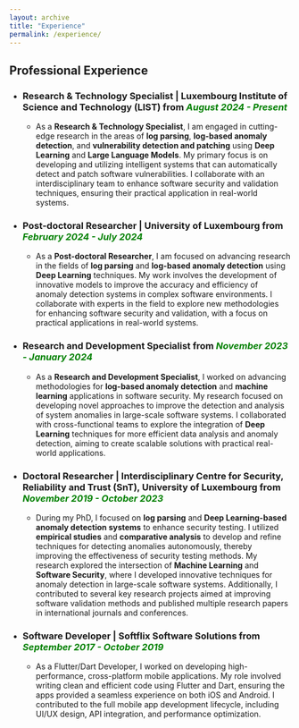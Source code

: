 ```yaml
---
layout: archive
title: "Experience"
permalink: /experience/
---
```


## Professional Experience

- ### Research & Technology Specialist | Luxembourg Institute of Science and Technology (LIST) from <span style="color: green; font-weight: bold; font-style: italic;">August 2024 - Present</span>

    - As a **Research & Technology Specialist**, I am engaged in cutting-edge research in the areas of **log parsing**, **log-based anomaly detection**, and **vulnerability detection and patching** using **Deep Learning** and **Large Language Models**. My primary focus is on developing and utilizing intelligent systems that can automatically detect and patch software vulnerabilities. I collaborate with an interdisciplinary team to enhance software security and validation techniques, ensuring their practical application in real-world systems.

- ### Post-doctoral Researcher | University of Luxembourg from <span style="color: green; font-weight: bold; font-style: italic;">February 2024 - July 2024</span>

    - As a **Post-doctoral Researcher**, I am focused on advancing research in the fields of **log parsing** and **log-based anomaly detection** using **Deep Learning** techniques. My work involves the development of innovative models to improve the accuracy and efficiency of anomaly detection systems in complex software environments. I collaborate with experts in the field to explore new methodologies for enhancing software security and validation, with a focus on practical applications in real-world systems.


- ### Research and Development Specialist from <span style="color: green; font-weight: bold; font-style: italic;">November 2023 - January 2024</span>

    - As a **Research and Development Specialist**, I worked on advancing methodologies for **log-based anomaly detection** and **machine learning** applications in software security. My research focused on developing novel approaches to improve the detection and analysis of system anomalies in large-scale software systems. I collaborated with cross-functional teams to explore the integration of **Deep Learning** techniques for more efficient data analysis and anomaly detection, aiming to create scalable solutions with practical real-world applications.


- ### Doctoral Researcher | Interdisciplinary Centre for Security, Reliability and Trust (SnT), University of Luxembourg from <span style="color: green; font-weight: bold; font-style: italic;">November 2019 - October 2023</span>  

    - During my PhD, I focused on **log parsing** and **Deep Learning-based anomaly detection systems** to enhance security testing. I utilized **empirical studies** and **comparative analysis** to develop and refine techniques for detecting anomalies autonomously, thereby improving the effectiveness of security testing methods. My research explored the intersection of **Machine Learning** and **Software Security**, where I developed innovative techniques for anomaly detection in large-scale software systems. Additionally, I contributed to several key research projects aimed at improving software validation methods and published multiple research papers in international journals and conferences.


- ### Software Developer | Softflix Software Solutions from <span style="color: green; font-weight: bold; font-style: italic;">September 2017 - October 2019</span>  

    - As a Flutter/Dart Developer, I worked on developing high-performance, cross-platform mobile applications. My role involved writing clean and efficient code using Flutter and Dart, ensuring the apps provided a seamless experience on both iOS and Android. I contributed to the full mobile app development lifecycle, including UI/UX design, API integration, and performance optimization.
